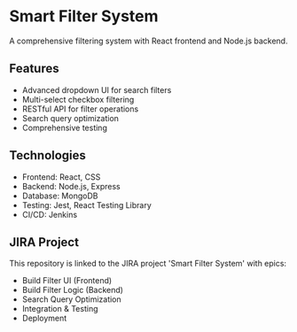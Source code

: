 # Smart Filter System

A comprehensive filtering system with React frontend and Node.js backend.

## Features
- Advanced dropdown UI for search filters
- Multi-select checkbox filtering
- RESTful API for filter operations
- Search query optimization
- Comprehensive testing

## Technologies
- Frontend: React, CSS
- Backend: Node.js, Express
- Database: MongoDB
- Testing: Jest, React Testing Library
- CI/CD: Jenkins

## JIRA Project
This repository is linked to the JIRA project 'Smart Filter System' with epics:
- Build Filter UI (Frontend)
- Build Filter Logic (Backend)
- Search Query Optimization
- Integration & Testing
- Deployment